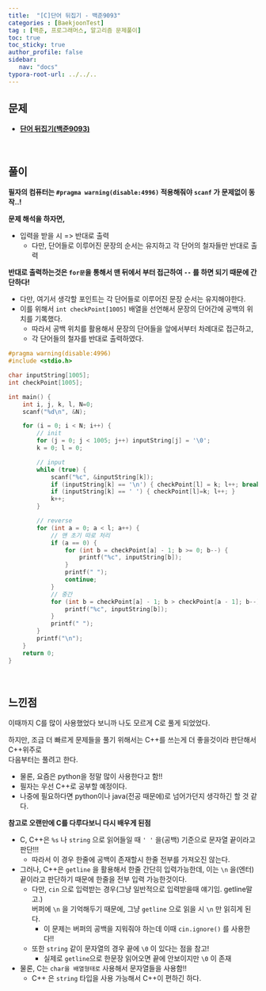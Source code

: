 ```yaml
---
title:  "[C]단어 뒤집기 - 백준9093"
categories : [BaekjoonTest]
tag : [백준, 프로그래머스, 알고리즘 문제풀이]
toc: true
toc_sticky: true
author_profile: false
sidebar:
   nav: "docs"
typora-root-url: ../../..
---
```




## 문제

* **[단어 뒤집기(백준9093)](https://www.acmicpc.net/problem/9093)**

<br>

## 풀이

**필자의 컴퓨터는 `#pragma warning(disable:4996)` 적용해줘야 `scanf` 가 문제없이 동작..!**

**문제 해석을 하자면,**

* 입력을 받을 시 => 반대로 출력
  * 다만, 단어들로 이루어진 문장의 순서는 유지하고 각 단어의 철자들만 반대로 출력



**반대로 출력하는것은 `for문`을 통해서 맨 뒤에서 부터 접근하여 `--` 를 하면 되기 때문에 간단하다!**

* 다만, 여기서 생각할 포인트는 각 단어들로 이루어진 문장 순서는 유지해야한다.
* 이를 위해서 `int checkPoint[1005]` 배열을 선언해서 문장의 단어간에 공백의 위치를 기록했다.
  * 따라서 공백 위치를 활용해서 문장의 단어들을 앞에서부터 차례대로 접근하고, 
  * 각 단어들의 철자를 반대로 출력하였다.



```c
#pragma warning(disable:4996)
#include <stdio.h>

char inputString[1005];
int checkPoint[1005];

int main() {
	int i, j, k, l, N=0;
	scanf("%d\n", &N);

	for (i = 0; i < N; i++) {
		// init
		for (j = 0; j < 1005; j++) inputString[j] = '\0';
		k = 0; l = 0;

		// input
		while (true) {
			scanf("%c", &inputString[k]);
			if (inputString[k] == '\n') { checkPoint[l] = k; l++; break; }
			if (inputString[k] == ' ') { checkPoint[l]=k; l++; }
			k++;
		}

		// reverse
		for (int a = 0; a < l; a++) {
			// 맨 초기 따로 처리
			if (a == 0) { 
				for (int b = checkPoint[a] - 1; b >= 0; b--) {
					printf("%c", inputString[b]);
				}
				printf(" ");
				continue;
			}
			// 중간
			for (int b = checkPoint[a] - 1; b > checkPoint[a - 1]; b--) {
				printf("%c", inputString[b]);
			}
			printf(" ");
		}
		printf("\n");
	}
	return 0;
}
```

<br>

## 느낀점

이때까지 C를 많이 사용했었다 보니까 나도 모르게 C로 풀게 되었었다.

하지만, 조금 더 빠르게 문제들을 풀기 위해서는 C++를 쓰는게 더 좋을것이라 판단해서 C++위주로  
다음부터는 풀려고 한다.

* 물론, 요즘은 python을 정말 많이 사용한다고 함!!
* 필자는 우선 C++로 공부할 예정이다.
* 나중에 필요하다면 python이나 java(전공 때문에)로 넘어가던지 생각하긴 할 것 같다.



**참고로 오랜만에 C를 다루다보니 다시 배우게 된점**

* C, C++은 `%s` 나 `string` 으로 읽어들일 때 `' '` 을(공백) 기준으로 문자열 끝이라고 판단!!!
  * 따라서 이 경우 한줄에 공백이 존재할시 한줄 전부를 가져오진 않는다.
* 그러나, C++은 `getline` 을 활용해서 한줄 간단히 입력가능한데, 이는 `\n` 을(엔터) 끝이라고 판단하기 때문에 한줄을 전부 입력 가능한것이다.
  * 다만, `cin` 으로 입력받는 경우(그냥 일반적으로 입력받을때 얘기임. getline말고.)  
    버퍼에 `\n` 을 기억해두기 때문에, 그냥 `getline` 으로 읽을 시 `\n` 만 읽히게 된다.
    * 이 문제는 버퍼의 공백을 지워줘야 하는데 이때 `cin.ignore()` 를 사용한다!!
  * 또한 `string` 같이 문자열의 경우 끝에 `\0` 이 있다는 점을 참고!
    * 실제로 `getline`으로 한문장 읽어오면 끝에 안보이지만 `\0` 이 존재
* 물론, C는 `char을 배열형태로` 사용해서 문자열들을 사용함!!
  * C++ 은 `string` 타입을 사용 가능해서 C++이 편하긴 하다.
